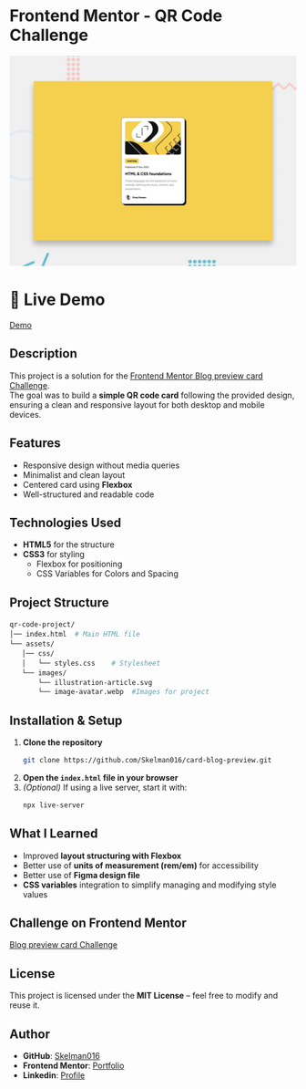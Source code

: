 # Frontend Mentor - QR Code Challenge

![Project Preview](./assets/images/preview.jpg) 


# 🔗 Live Demo
[Demo](https://skelman016.github.io/card-blog-preview/) 

## Description

This project is a solution for the [Frontend Mentor Blog preview card Challenge](https://www.frontendmentor.io/challenges/blog-preview-card-ckPaj01IcS).  
The goal was to build a **simple QR code card** following the provided design, ensuring a clean and responsive layout for both desktop and mobile devices.

## Features

- Responsive design without media queries  
- Minimalist and clean layout  
- Centered card using **Flexbox**  
- Well-structured and readable code  

## Technologies Used

- **HTML5** for the structure  
- **CSS3** for styling  
  - Flexbox for positioning 
  - CSS Variables for Colors and Spacing  

## Project Structure

```bash
qr-code-project/
│── index.html  # Main HTML file
└── assets/     
   │── css/
   │   └── styles.css    # Stylesheet
   └── images/
       └── illustration-article.svg
       └── image-avatar.webp  #Images for project
```

## Installation & Setup

1. **Clone the repository**  
   ```bash
   git clone https://github.com/Skelman016/card-blog-preview.git
   ```
2. **Open the `index.html` file in your browser**  
3. *(Optional)* If using a live server, start it with:  
   ```bash
   npx live-server
   ```

## What I Learned

- Improved **layout structuring with Flexbox**  
- Better use of **units of measurement (rem/em)** for accessibility
- Better use of **Figma design file**
- **CSS variables** integration to simplify managing and modifying style values

## Challenge on Frontend Mentor

[Blog preview card Challenge](https://www.frontendmentor.io/challenges/blog-preview-card-ckPaj01IcS)  

## License

This project is licensed under the **MIT License** – feel free to modify and reuse it.

## Author

- **GitHub**: [Skelman016](https://github.com/Skelman016)  
- **Frontend Mentor**: [Portfolio](https://www.frontendmentor.io/profile/Skelman016)
- **Linkedin**: [Profile](https://www.linkedin.com/in/marioromagnoli016/)  
